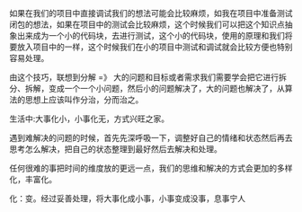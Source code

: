 如果在我们的项目中直接调试我们的想法可能会比较麻烦，如我在项目中准备测试闭包的想法，如果在项目中的测试会比较麻烦，这个时候我们可以把这个知识点抽象出来成为一个小的代码块，去进行测试，这个小的代码块，使用的原理和我们将要放入项目中的一样，这个时候我们在小的项目中测试和调试就会比较方便也特别容易处理。

由这个技巧，联想到分解 =》 大的问题和目标或者需求我们需要学会把它进行拆分、拆解，变成一个一个小问题，然后小的问题解决了，大的问题也解决了，从算法的思想上应该叫作分治，分而治之。

生活中:大事化小，小事化无，方式兴旺之家。

遇到难解决的问题的时候，首先先深呼吸一下，调整好自己的情绪和状态然后再去思考怎么解决，把自己的状态整理到最好然后去解决和处理。

任何很难的事把时间的维度放的更远一点，我们的思维和解决的方式会更加的多样化，丰富化。

化：变。经过妥善处理，将大事化成小事，小事变成没事，息事宁人